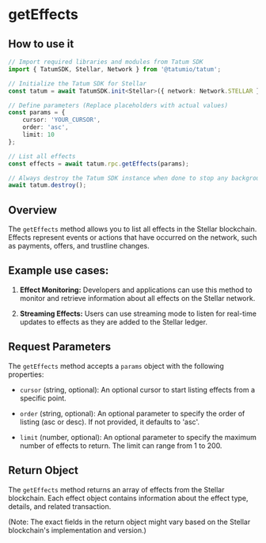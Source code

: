 # getEffects

## How to use it

```typescript
// Import required libraries and modules from Tatum SDK
import { TatumSDK, Stellar, Network } from '@tatumio/tatum';

// Initialize the Tatum SDK for Stellar
const tatum = await TatumSDK.init<Stellar>({ network: Network.STELLAR });

// Define parameters (Replace placeholders with actual values)
const params = {
    cursor: 'YOUR_CURSOR',
    order: 'asc',
    limit: 10
};

// List all effects
const effects = await tatum.rpc.getEffects(params);

// Always destroy the Tatum SDK instance when done to stop any background processes
await tatum.destroy();
```

## Overview

The `getEffects` method allows you to list all effects in the Stellar blockchain. Effects represent events or actions that have occurred on the network, such as payments, offers, and trustline changes.

## Example use cases:

1. **Effect Monitoring:**
   Developers and applications can use this method to monitor and retrieve information about all effects on the Stellar network.

2. **Streaming Effects:**
   Users can use streaming mode to listen for real-time updates to effects as they are added to the Stellar ledger.

## Request Parameters

The `getEffects` method accepts a `params` object with the following properties:

- `cursor` (string, optional):
  An optional cursor to start listing effects from a specific point.

- `order` (string, optional):
  An optional parameter to specify the order of listing (asc or desc). If not provided, it defaults to 'asc'.

- `limit` (number, optional):
  An optional parameter to specify the maximum number of effects to return. The limit can range from 1 to 200.

## Return Object

The `getEffects` method returns an array of effects from the Stellar blockchain. Each effect object contains information about the effect type, details, and related transaction.

(Note: The exact fields in the return object might vary based on the Stellar blockchain's implementation and version.)
